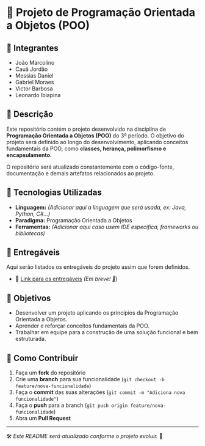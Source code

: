 # 📌 Projeto de Programação Orientada a Objetos (POO)  

## 👥 Integrantes  
- João Marcolino  
- Cauã Jordão  
- Messias Daniel  
- Gabriel Moraes  
- Victor Barbosa  
- Leonardo Ibiapina  

## 📖 Descrição  
Este repositório contém o projeto desenvolvido na disciplina de **Programação Orientada a Objetos (POO)** do 3º período. O objetivo do projeto será definido ao longo do desenvolvimento, aplicando conceitos fundamentais da POO, como **classes, herança, polimorfismo e encapsulamento**.  

O repositório será atualizado constantemente com o código-fonte, documentação e demais artefatos relacionados ao projeto.  

## 🚀 Tecnologias Utilizadas  
- **Linguagem:** *(Adicionar aqui a linguagem que será usada, ex: Java, Python, C#...)*  
- **Paradigma:** Programação Orientada a Objetos  
- **Ferramentas:** *(Adicionar aqui caso usem IDE específica, frameworks ou bibliotecas)*  

## 📂 Entregáveis  
Aqui serão listados os entregáveis do projeto assim que forem definidos.  

- 🔗 [Link para os entregáveis](#) *(Em breve! 🚧)*  

## 🎯 Objetivos  
- Desenvolver um projeto aplicando os princípios da Programação Orientada a Objetos.  
- Aprender e reforçar conceitos fundamentais da POO.  
- Trabalhar em equipe para a construção de uma solução funcional e bem estruturada.  

## 📌 Como Contribuir  
1. Faça um **fork** do repositório  
2. Crie uma **branch** para sua funcionalidade (`git checkout -b feature/nova-funcionalidade`)  
3. Faça o **commit** das suas alterações (`git commit -m "Adiciona nova funcionalidade"`)  
4. Faça o **push** para a branch (`git push origin feature/nova-funcionalidade`)  
5. Abra um **Pull Request**  

---  
🛠️ *Este README será atualizado conforme o projeto evoluir.* 🚀  
